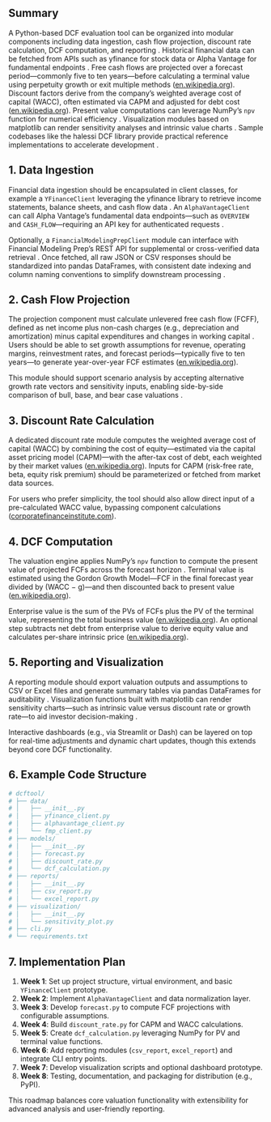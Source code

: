 ## Summary

A Python-based DCF evaluation tool can be organized into modular components including data ingestion, cash flow projection, discount rate calculation, DCF computation, and reporting . Historical financial data can be fetched from APIs such as yfinance for stock data  or Alpha Vantage for fundamental endpoints . Free cash flows are projected over a forecast period—commonly five to ten years—before calculating a terminal value using perpetuity growth or exit multiple methods ([en.wikipedia.org][1]). Discount factors derive from the company’s weighted average cost of capital (WACC), often estimated via CAPM and adjusted for debt cost ([en.wikipedia.org][2]). Present value computations can leverage NumPy’s `npv` function for numerical efficiency . Visualization modules based on matplotlib can render sensitivity analyses and intrinsic value charts . Sample codebases like the halessi DCF library provide practical reference implementations to accelerate development .

## 1. Data Ingestion

Financial data ingestion should be encapsulated in client classes, for example a `YFinanceClient` leveraging the yfinance library to retrieve income statements, balance sheets, and cash flow data . An `AlphaVantageClient` can call Alpha Vantage’s fundamental data endpoints—such as `OVERVIEW` and `CASH_FLOW`—requiring an API key for authenticated requests .

Optionally, a `FinancialModelingPrepClient` module can interface with Financial Modeling Prep’s REST API for supplemental or cross-verified data retrieval . Once fetched, all raw JSON or CSV responses should be standardized into pandas DataFrames, with consistent date indexing and column naming conventions to simplify downstream processing .

## 2. Cash Flow Projection

The projection component must calculate unlevered free cash flow (FCFF), defined as net income plus non-cash charges (e.g., depreciation and amortization) minus capital expenditures and changes in working capital . Users should be able to set growth assumptions for revenue, operating margins, reinvestment rates, and forecast periods—typically five to ten years—to generate year-over-year FCF estimates ([en.wikipedia.org][1]).

This module should support scenario analysis by accepting alternative growth rate vectors and sensitivity inputs, enabling side-by-side comparison of bull, base, and bear case valuations .

## 3. Discount Rate Calculation

A dedicated discount rate module computes the weighted average cost of capital (WACC) by combining the cost of equity—estimated via the capital asset pricing model (CAPM)—with the after-tax cost of debt, each weighted by their market values ([en.wikipedia.org][2]). Inputs for CAPM (risk-free rate, beta, equity risk premium) should be parameterized or fetched from market data sources.

For users who prefer simplicity, the tool should also allow direct input of a pre-calculated WACC value, bypassing component calculations ([corporatefinanceinstitute.com][3]).

## 4. DCF Computation

The valuation engine applies NumPy’s `npv` function to compute the present value of projected FCFs across the forecast horizon . Terminal value is estimated using the Gordon Growth Model—FCF in the final forecast year divided by (WACC − g)—and then discounted back to present value ([en.wikipedia.org][1]).

Enterprise value is the sum of the PVs of FCFs plus the PV of the terminal value, representing the total business value ([en.wikipedia.org][4]). An optional step subtracts net debt from enterprise value to derive equity value and calculates per-share intrinsic price ([en.wikipedia.org][4]).

## 5. Reporting and Visualization

A reporting module should export valuation outputs and assumptions to CSV or Excel files and generate summary tables via pandas DataFrames for auditability . Visualization functions built with matplotlib can render sensitivity charts—such as intrinsic value versus discount rate or growth rate—to aid investor decision-making .

Interactive dashboards (e.g., via Streamlit or Dash) can be layered on top for real-time adjustments and dynamic chart updates, though this extends beyond core DCF functionality.

## 6. Example Code Structure

```python
# dcftool/
# ├── data/
# │   ├── __init__.py
# │   ├── yfinance_client.py
# │   ├── alphavantage_client.py
# │   └── fmp_client.py
# ├── models/
# │   ├── __init__.py
# │   ├── forecast.py
# │   ├── discount_rate.py
# │   └── dcf_calculation.py
# ├── reports/
# │   ├── __init__.py
# │   ├── csv_report.py
# │   └── excel_report.py
# ├── visualization/
# │   ├── __init__.py
# │   └── sensitivity_plot.py
# ├── cli.py
# └── requirements.txt
```

## 7. Implementation Plan

1. **Week 1**: Set up project structure, virtual environment, and basic `YFinanceClient` prototype.
2. **Week 2**: Implement `AlphaVantageClient` and data normalization layer.
3. **Week 3**: Develop `forecast.py` to compute FCF projections with configurable assumptions.
4. **Week 4**: Build `discount_rate.py` for CAPM and WACC calculations.
5. **Week 5**: Create `dcf_calculation.py` leveraging NumPy for PV and terminal value functions.
6. **Week 6**: Add reporting modules (`csv_report`, `excel_report`) and integrate CLI entry points.
7. **Week 7**: Develop visualization scripts and optional dashboard prototype.
8. **Week 8**: Testing, documentation, and packaging for distribution (e.g., PyPI).

This roadmap balances core valuation functionality with extensibility for advanced analysis and user-friendly reporting.

[1]: https://en.wikipedia.org/wiki/Valuation_using_discounted_cash_flows "Valuation using discounted cash flows"
[2]: https://en.wikipedia.org/wiki/Corporate_finance "Corporate finance"
[3]: https://corporatefinanceinstitute.com/resources/valuation/discounted-cash-flow-dcf/ "Discounted Cash Flow (DCF) - Formula, Calculate, Pros and Cons"
[4]: https://en.wikipedia.org/wiki/Discounted_cash_flow "Discounted cash flow"

